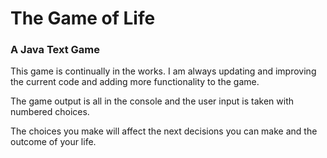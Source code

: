 # The Game of Life
### A Java Text Game
This game is continually in the works. I am always updating and improving the current code and adding more functionality to the game.

The game output is all in the console and the user input is taken with numbered choices.

The choices you make will affect the next decisions you can make and the outcome of your life.

